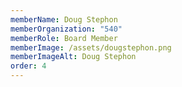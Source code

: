 ```yaml
---
memberName: Doug Stephon
memberOrganization: "540"
memberRole: Board Member
memberImage: /assets/dougstephon.png
memberImageAlt: Doug Stephon
order: 4
---
```


